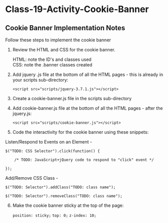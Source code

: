# Class-19-Activity-Cookie-Banner

## Cookie Banner Implementation Notes

Follow these steps to implement the cookie banner

1. Review the HTML and CSS for the cookie banner.
   
   HTML:  note the ID's and classes used<br>
   CSS:  note the .banner classes created

2.  Add jquery .js file at the bottom of all the HTML pages - this is already in your scripts sub-directory:
   
     `<script src="scripts/jquery-3.7.1.js"></script>`

3.  Create a cookie-banner.js file in the scripts sub-directory

4.  Add cookie-banner.js file at the bottom of all the HTML pages - after the jquery.js:
   
     `<script src="scripts/cookie-banner.js"></script>`

5. Code the interactivity for the cookie banner using these snippets:

Listen/Respond to Events on an Element - 

    $("TODO: CSS Selector").click(function() {
    
        /* TODO: JavaScript+jQuery code to respond to "click" event */
    
    });

Add/Remove CSS Class - 

    $("TODO: Selector").addClass("TODO: class name");

    $("TODO: Selector").removeClass("TODO: class name");

6.  Make the cookie banner sticky at the top of the page:

    `position: sticky;`
    `top: 0;`
    `z-index: 10;`



